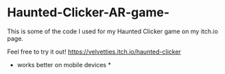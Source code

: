 # Haunted-Clicker-AR-game-
This is some of the code I used for my Haunted Clicker game on
my itch.io page. 

Feel free to try it out! 
https://velvetties.itch.io/haunted-clicker
* works better on mobile devices *
